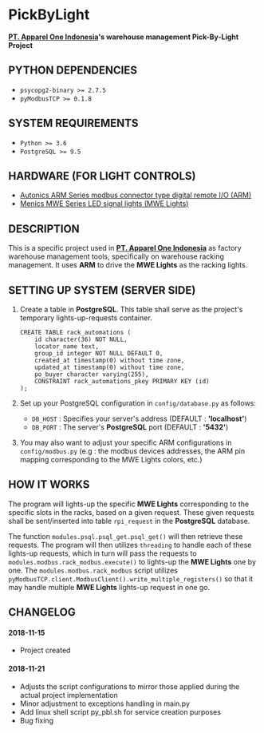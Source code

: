 # PickByLight
**[PT. Apparel One Indonesia](http://aoi.co.id/v2/)'s warehouse management Pick-By-Light Project**

## PYTHON DEPENDENCIES
- `psycopg2-binary >= 2.7.5`
- `pyModbusTCP >= 0.1.8`

## SYSTEM REQUIREMENTS
- `Python >= 3.6`
- `PostgreSQL >= 9.5`

## HARDWARE (FOR LIGHT CONTROLS)
- [Autonics ARM Series modbus connector type digital remote I/O (ARM)](http://autonics.se/produkt/arm-series/)
- [Menics MWE Series LED signal lights (MWE Lights)](http://www.autonics.se/produkt/mwe-series/)

## DESCRIPTION
This is a specific project used in [**PT. Apparel One Indonesia**](http://aoi.co.id/v2/) as factory warehouse management tools, specifically on warehouse racking management. It uses **ARM** to drive the **MWE Lights** as the racking lights.

## SETTING UP SYSTEM (SERVER SIDE)
1. Create a table in **PostgreSQL**. This table shall serve as the project's temporary lights-up-requests container.
    ```
    CREATE TABLE rack_automations (
        id character(36) NOT NULL,
        locator_name text,
        group_id integer NOT NULL DEFAULT 0,
        created_at timestamp(0) without time zone,
        updated_at timestamp(0) without time zone,
        po_buyer character varying(255),
        CONSTRAINT rack_automations_pkey PRIMARY KEY (id)
    );
    ```
  
2. Set up your PostgreSQL configuration in `config/database.py` as follows:
      - `DB_HOST` : Specifies your server's address (DEFAULT : **'localhost'**)
      - `DB_PORT` : The server's **PostgreSQL** port (DEFAULT : **'5432'**)
  
3. You may also want to adjust your specific ARM configurations in `config/modbus.py` (e.g : the modbus devices addresses, the ARM pin mapping corresponding to the MWE Lights colors, etc.)

## HOW IT WORKS
The program will lights-up the specific **MWE Lights** corresponding to the specific slots in the racks, based on a given request. These given requests shall be sent/inserted into table `rpi_request` in the **PostgreSQL** database.

The function `modules.psql.psql_get.psql_get()` will then retrieve these requests. The program will then utilizes `threading` to handle each of these lights-up requests, which in turn will pass the requests to `modules.modbus.rack_modbus.execute()` to lights-up the **MWE Lights** one by one. The `modules.modbus.rack_modbus` script utilizes `pyModbusTCP.client.ModbusClient().write_multiple_registers()` so that it may handle multiple **MWE Lights** lights-up request in one go.

## CHANGELOG
#### 2018-11-15
- Project created
#### 2018-11-21
- Adjusts the script configurations to mirror those applied during the actual project implementation
- Minor adjustment to exceptions handling in main.py
- Add linux shell script py_pbl.sh for service creation purposes
- Bug fixing
